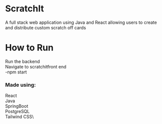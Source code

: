 # ScratchIt

A full stack web application using Java and React allowing users to create and distribute custom scratch off cards 

# How to Run
Run the backend\
Navigate to scratchitfront end\
-npm start


### Made using:
React\
Java\
SpringBoot\
PostgreSQL\
Tailwind CSS\
